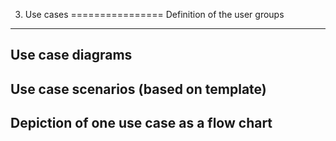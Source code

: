 3. Use cases
================
Definition of the user groups
--------------------------

Use case diagrams
-------------------------

Use case scenarios (based on template)
---------------------------

Depiction of one use case as a flow chart
-----------------------
